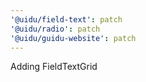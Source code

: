 ```yaml
---
'@uidu/field-text': patch
'@uidu/radio': patch
'@uidu/guidu-website': patch
---
```


Adding FieldTextGrid
